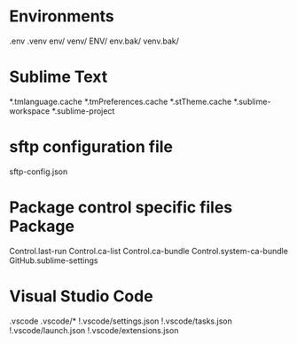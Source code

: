 # Environments 
.env 
.venv 
env/ 
venv/ 
ENV/ 
env.bak/ 
venv.bak/ 

# Sublime Text # 
*.tmlanguage.cache 
*.tmPreferences.cache 
*.stTheme.cache 
*.sublime-workspace 
*.sublime-project 

# sftp configuration file 
sftp-config.json 

# Package control specific files Package 
Control.last-run 
Control.ca-list 
Control.ca-bundle 
Control.system-ca-bundle 
GitHub.sublime-settings 

# Visual Studio Code # 
.vscode
.vscode/* 
!.vscode/settings.json 
!.vscode/tasks.json 
!.vscode/launch.json 
!.vscode/extensions.json 
